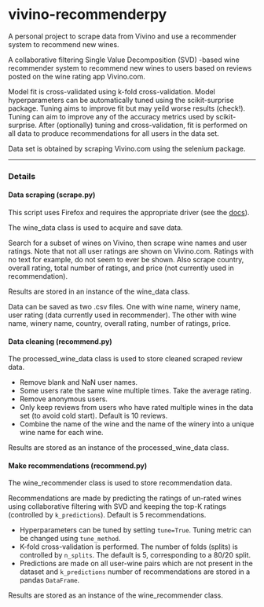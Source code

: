 # vivino-recommenderpy
 A personal project to scrape data from Vivino and use a recommender system to recommend new wines.

A collaborative filtering Single Value Decomposition (SVD) -based wine recommender system to recommend new wines to users based on reviews posted on the wine rating app Vivino.com. 

Model fit is cross-validated using k-fold cross-validation. Model hyperparameters can be automatically tuned using the scikit-surprise package. Tuning aims to improve fit but may yeild worse results (check!). Tuning can aim to improve any of the accuracy metrics used by scikit-surprise. After (optionally) tuning and cross-validation, fit is performed on all data to produce recommendations for all users in the data set.

Data set is obtained by scraping Vivino.com using the selenium package.

---

### Details
#### Data scraping (scrape.py)
This script uses Firefox and requires the appropriate driver (see the [docs](https://selenium-python.readthedocs.io/installation.html#drivers)).

The wine_data class is used to acquire and save data.

Search for a subset of wines on Vivino, then scrape wine names and user ratings. Note that not all user ratings are shown on Vivino.com. Ratings with no text for example, do not seem to ever be shown. Also scrape country, overall rating, total number of ratings, and price (not currently used in recommendation).

Results are stored in an instance of the wine_data class.

Data can be saved as two .csv files. One with wine name, winery name, user rating (data currently used in recommender). The other with wine name, winery name, country, overall rating, number of ratings, price.

#### Data cleaning (recommend.py)
The processed_wine_data class is used to store cleaned scraped review data.
* Remove blank and NaN user names.
* Some users rate the same wine multiple times. Take the average rating.
* Remove anonymous users.
* Only keep reviews from users who have rated multiple wines in the data set (to avoid cold start). Default is 10 reviews.
* Combine the name of the wine and the name of the winery into a unique wine name for each wine.

Results are stored as an instance of the processed_wine_data class.

#### Make recommendations (recommend.py)
The wine_recommender class is used to store recommendation data.

Recommendations are made by predicting the ratings of un-rated wines using collaborative filtering with SVD and keeping the top-K ratings (controlled by `k_predictions`). Default is 5 recommendations.

* Hyperparameters can be tuned by setting `tune=True`. Tuning metric can be changed using `tune_method`.
* K-fold cross-validation is performed. The number of folds (splits) is controlled by `n_splits`. The default is 5, corresponding to a 80/20 split.
* Predictions are made on all user-wine pairs which are not present in the dataset and `k_predictions` number of recommendations are stored in a pandas `DataFrame`.

Results are stored as an instance of the wine_recommender class.
